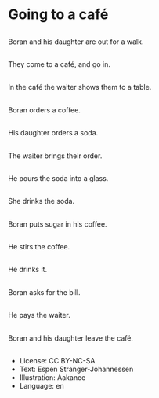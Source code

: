 # Going to a café

##
Boran and his daughter are out for a walk.

##
They come to a café, and go in.

##
In the café the waiter shows them to a table.

##
Boran orders a coffee.

##
His daughter orders a soda.

##
The waiter brings their order.

##
He pours the soda into a glass.

##
She drinks the soda.

##
Boran puts sugar in his coffee.

##
He stirs the coffee.

##
He drinks it.

##
Boran asks for the bill.

##
He pays the waiter.

##
Boran and his daughter leave the café.

##
* License: CC BY-NC-SA
* Text: Espen Stranger-Johannessen
* Illustration: Aakanee
* Language: en
